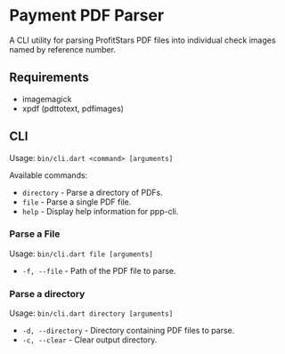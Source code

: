 # Payment PDF Parser

A CLI utility for parsing ProfitStars PDF files into individual check images named by reference number.

## Requirements

* imagemagick
* xpdf (pdttotext, pdfimages)

## CLI

Usage: `bin/cli.dart <command> [arguments]`

Available commands:
* `directory`  - Parse a directory of PDFs.
* `file`       - Parse a single PDF file.
* `help`       - Display help information for ppp-cli.

### Parse a File

Usage: `bin/cli.dart file [arguments]`
* `-f, --file`   - Path of the PDF file to parse.

### Parse a directory

Usage: `bin/cli.dart directory [arguments]`
* `-d, --directory`   - Directory containing PDF files to parse.
* `-c, --clear`       - Clear output directory.